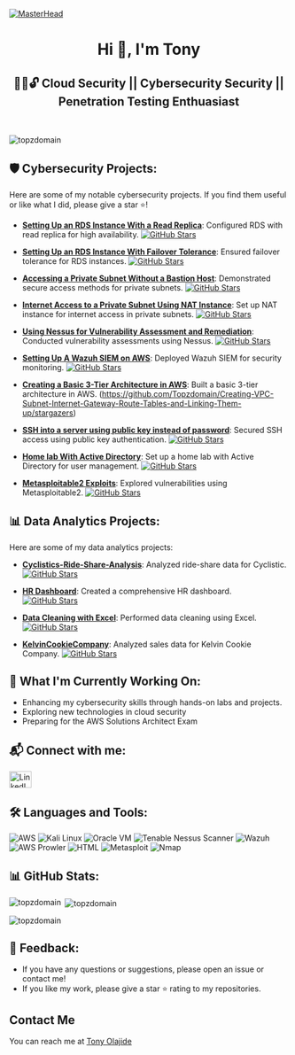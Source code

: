 [![MasterHead](https://cdn.pixabay.com/photo/2019/03/27/10/35/cyber-4084714_1280.jpg)](https://topzdomain.github.io/Portfolio/)

<h1 align="center">Hi 👋, I'm Tony</h1>
<h2 align="center">👨‍💻🔓 Cloud Security || Cybersecurity Security || Penetration Testing Enthuasiast</h2><br/>

<p align="left"> <img src="https://komarev.com/ghpvc/?username=topzdomain&label=Profile%20views&color=0e75b6&style=flat" alt="topzdomain"/> </p>

## 🛡️ Cybersecurity Projects:
Here are some of my notable cybersecurity projects. If you find them useful or like what I did, please give a star ⭐!

- [**Setting Up an RDS Instance With a Read Replica**](https://github.com/Topzdomain/Setting-Up-an-RDS-Instance-With-Read-Replica): Configured RDS with read replica for high availability.
  [![GitHub Stars](https://img.shields.io/github/stars/Topzdomain/Setting-Up-an-RDS-Instance-With-Read-Replica?style=social)](https://github.com/Topzdomain/Setting-Up-an-RDS-Instance-With-Read-Replica/stargazers)
  
- [**Setting Up an RDS Instance With Failover Tolerance**](https://github.com/Topzdomain/Setting-Up-An-RDS-With-Failover-Tolerance): Ensured failover tolerance for RDS instances.
  [![GitHub Stars](https://img.shields.io/github/stars/Topzdomain/Setting-Up-An-RDS-With-Failover-Tolerance?style=social)](https://github.com/Topzdomain/Setting-Up-An-RDS-With-Failover-Tolerance/stargazers)
  
- [**Accessing a Private Subnet Without a Bastion Host**](https://github.com/Topzdomain/Accessing-a-Private-Subnet-Without-a-Bastion-Host): Demonstrated secure access methods for private subnets.
  [![GitHub Stars](https://img.shields.io/github/stars/Topzdomain/Accessing-a-Private-Subnet-Without-a-Bastion-Host?style=social)](https://github.com/Topzdomain/Accessing-a-Private-Subnet-Without-a-Bastion-Host/stargazers)
  
- [**Internet Access to a Private Subnet Using NAT Instance**](https://github.com/Topzdomain/Internet-Access-Through-NAT-Instance): Set up NAT instance for internet access in private subnets.
  [![GitHub Stars](https://img.shields.io/github/stars/Topzdomain/Internet-Access-Through-NAT-Instance?style=social)](https://github.com/Topzdomain/Internet-Access-Through-NAT-Instance/stargazers)
  
- [**Using Nessus for Vulnerability Assessment and Remediation**](https://github.com/Topzdomain/Using-Nessus-for-Vulnerability-Assessment-and-Remediation): Conducted vulnerability assessments using Nessus.
  [![GitHub Stars](https://img.shields.io/github/stars/Topzdomain/Using-Nessus-for-Vulnerability-Assessment-and-Remediation?style=social)](https://github.com/Topzdomain/Using-Nessus-for-Vulnerability-Assessment-and-Remediation/stargazers)
  
- [**Setting Up A Wazuh SIEM on AWS**](https://github.com/Topzdomain/Setting-up-Wazuh-on-AWS): Deployed Wazuh SIEM for security monitoring.
  [![GitHub Stars](https://img.shields.io/github/stars/Topzdomain/Setting-up-Wazuh-on-AWS?style=social)](https://github.com/Topzdomain/Setting-up-Wazuh-on-AWS/stargazers)
  
- [**Creating a Basic 3-Tier Architecture in AWS**](https://github.com/Topzdomain/Creating-VPC-Subnet-Internet-Gateway-Route-Tables-and-Linking-Them-up): Built a basic 3-tier architecture in AWS.
 (https://github.com/Topzdomain/Creating-VPC-Subnet-Internet-Gateway-Route-Tables-and-Linking-Them-up/stargazers)
  
- [**SSH into a server using public key instead of password**](https://github.com/Topzdomain/SSH-into-a-server-using-public-key): Secured SSH access using public key authentication.
  [![GitHub Stars](https://img.shields.io/github/stars/Topzdomain/SSH-into-a-server-using-public-key?style=social)](https://github.com/Topzdomain/SSH-into-a-server-using-public-key/stargazers)
  
- [**Home lab With Active Directory**](https://github.com/Topzdomain/Cybersecurity-Home-Lab-with-Active-Directory): Set up a home lab with Active Directory for user management.
  [![GitHub Stars](https://img.shields.io/github/stars/Topzdomain/Cybersecurity-Home-Lab-with-Active-Directory?style=social)](https://github.com/Topzdomain/Cybersecurity-Home-Lab-with-Active-Directory/stargazers)
  
- [**Metasploitable2 Exploits**](https://github.com/Topzdomain/Metasploiter2-Exploits): Explored vulnerabilities using Metasploitable2.
  [![GitHub Stars](https://img.shields.io/github/stars/Topzdomain/Metasploiter2-Exploits?style=social)](https://github.com/Topzdomain/Metasploiter2-Exploits/stargazers)

## 📊 Data Analytics Projects:
Here are some of my data analytics projects:

- [**Cyclistics-Ride-Share-Analysis**](https://github.com/Topzdomain/Cyclistic-Ride-Share-Analysis): Analyzed ride-share data for Cyclistic.
  [![GitHub Stars](https://img.shields.io/github/stars/Topzdomain/Cyclistic-Ride-Share-Analysis?style=social)](https://github.com/Topzdomain/Cyclistic-Ride-Share-Analysis/stargazers)
  
- [**HR Dashboard**](https://github.com/Topzdomain/HR_DashBoard): Created a comprehensive HR dashboard.
  [![GitHub Stars](https://img.shields.io/github/stars/Topzdomain/HR_DashBoard?style=social)](https://github.com/Topzdomain/HR_DashBoard/stargazers)
  
- [**Data Cleaning with Excel**](https://github.com/Topzdomain/Data-Cleaning-With-Excel): Performed data cleaning using Excel.
  [![GitHub Stars](https://img.shields.io/github/stars/Topzdomain/Data-Cleaning-With-Excel?style=social)](https://github.com/Topzdomain/Data-Cleaning-With-Excel/stargazers)
  
- [**KelvinCookieCompany**](https://github.com/Topzdomain/KelvinCookieCompany): Analyzed sales data for Kelvin Cookie Company.
  [![GitHub Stars](https://img.shields.io/github/stars/Topzdomain/KelvinCookieCompany?style=social)](https://github.com/Topzdomain/KelvinCookieCompany/stargazers)

## 🌟 What I'm Currently Working On:
- Enhancing my cybersecurity skills through hands-on labs and projects.
- Exploring new technologies in cloud security
- Preparing for the AWS Solutions Architect Exam

## 📬 Connect with me:
<p>
  <a href="https://linkedin.com/in/tope-tony" target="blank">
    <img src="https://raw.githubusercontent.com/rahuldkjain/github-profile-readme-generator/master/src/images/icons/Social/linked-in-alt.svg" alt="LinkedIn" height="30" width="40" />
  </a>

  <!--
  <a href="https://twitter.com/" target="blank">
    <img src="https://img.shields.io/twitter/follow/?logo=twitter&style=for-the-badge" alt="Twitter" />
  </a>
  -->
</p>

## 🛠️ Languages and Tools:
<p>
  <img src="https://img.shields.io/badge/AWS-232F3E?style=for-the-badge&logo=amazonaws&logoColor=white" alt="AWS">
  <img src="https://img.shields.io/badge/Kali%20Linux-557C94?style=for-the-badge&logo=kalilinux&logoColor=white" alt="Kali Linux">
  <img src="https://img.shields.io/badge/Oracle%20VM-F80000?style=for-the-badge&logo=oracle&logoColor=white" alt="Oracle VM">
  <img src="https://img.shields.io/badge/Tenable%20Nessus-00A1E0?style=for-the-badge&logo=tenable&logoColor=white" alt="Tenable Nessus Scanner">
  <img src="https://img.shields.io/badge/Wazuh-4E2A8E?style=for-the-badge&logo=wazuh&logoColor=white" alt="Wazuh">
  <img src="https://img.shields.io/badge/AWS%20Prowler-232F3E?style=for-the-badge&logo=amazonaws&logoColor=white" alt="AWS Prowler">
  <img src="https://img.shields.io/badge/HTML-E34F26?style=for-the-badge&logo=html5&logoColor=white" alt="HTML">
  <img src="https://img.shields.io/badge/Metasploit-4E2A8E?style=for-the-badge&logo=metasploit&logoColor=white" alt="Metasploit">
  <img src="https://img.shields.io/badge/Nmap-8E4E2A?style=for-the-badge&logo=nmap&logoColor=white" alt="Nmap">
</p>

## 📊 GitHub Stats:
<p><img align="left" src="https://github-readme-stats.vercel.app/api/top-langs?username=topzdomain&show_icons=true&locale=en&layout=compact" alt="topzdomain" /></p>

<p>&nbsp;<img align="center" src="https://github-readme-stats.vercel.app/api?username=topzdomain&show_icons=true&locale=en" alt="topzdomain" /></p>

<p><img align="center" src="https://github-readme-streak-stats.herokuapp.com/?user=topzdomain&" alt="topzdomain" /></p>

## 💬 Feedback:
- If you have any questions or suggestions, please open an issue or contact me!
- If you like my work, please give a star ⭐ rating to my repositories.

## Contact Me

You can reach me at [Tony Olajide](mailto:topzdomain.0188@gmail.com)
